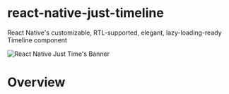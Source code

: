 # react-native-just-timeline
React Native's customizable, RTL-supported, elegant, lazy-loading-ready Timeline component

![React Native Just Time's Banner](https://i.imgur.com/OZ7oVj6.png)


# Overview
